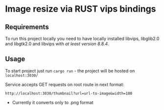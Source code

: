 # Image resize via RUST vips bindings

## Requirements
To run this project locally you need to have locally installed libvips, libglib2.0 and libgtk2.0
and libvips with *at least version 8.8.4*.

## Usage
To start project just run `cargo run` - the project will be hosted on `localhost:3030/`

Service accepts GET requests on root route in next format:
```curl
http://localhost:3030/thumbnail?url=url-to-image&width=180
```

* Currently it converts only to .png format